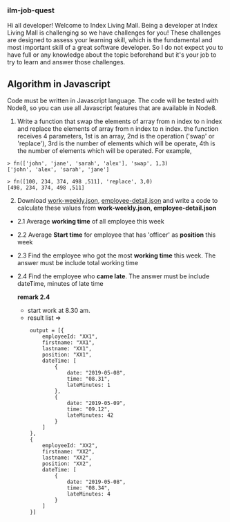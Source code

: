 ### ilm-job-quest

Hi all developer! Welcome to Index Living Mall. Being a developer at Index Living Mall is challenging so we have challenges for you! These challenges are designed to assess your learning skill, which is the fundamental and most important skill of a great software developer. So I do not expect you to have full or any knowledge about the topic beforehand but it's your job to try to learn and answer those challenges.

## Algorithm in Javascript
Code must be written in Javascript language. The code will be tested with Node8, so you can use all Javascript features that are available in Node8.

1. Write a function that swap the elements of array from n index to n index and replace the elements of array from n index to n index. the function receives 4 parameters, 1st is an array, 2nd is the operation ('swap' or 'replace'), 3rd is the number of elements which will be operate, 4th is the number of elements which will be operated. For example,

```
> fn(['john', 'jane', 'sarah', 'alex'], 'swap', 1,3)
['john', 'alex', 'sarah', 'jane']

> fn([100, 234, 374, 498 ,511], 'replace', 3,0)
[498, 234, 374, 498 ,511]
```

2. Download [work-weekly.json](https://github.com/indexlivingmall/ilm-job-quest/blob/master/work-weekly.json), [employee-detail.json](https://github.com/indexlivingmall/ilm-job-quest/blob/master/employee-detail.json) and write a code to calculate these values from **work-weekly.json, employee-detail.json**
- 2.1 Average **working time** of all employee this week
- 2.2 Average **Start time** for employee that has 'officer' as **position** this week
- 2.3 Find the employee who got the most **working time** this week. The answer must be include total working time
- 2.4 Find the employee who **came late**. The answer must be include dateTime, minutes of late time

    **remark 2.4**
    - start work at 8.30 am.
    - result list => 
    ```
        output = [{
            employeeId: "XX1",
            firstname: "XX1",
            lastname: "XX1",
            position: "XX1",
            dateTime: [
                {
                    date: "2019-05-08",
                    time: "08.31",
                    lateMinutes: 1
                },
                {
                    date: "2019-05-09",
                    time: "09.12",
                    lateMinutes: 42
                }
            ]
        },
        {
            employeeId: "XX2",
            firstname: "XX2",
            lastname: "XX2",
            position: "XX2",
            dateTime: [
                {
                    date: "2019-05-08",
                    time: "08.34",
                    lateMinutes: 4
                }
            ]
        }]
    ```